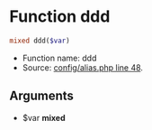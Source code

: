 Function ddd
===========================





```php
mixed ddd($var)
```

* Function name: ddd
* Source: [config/alias.php line 48](https://github.com/PrestaShop/PrestaShop/blob/1.5.2.0/config/alias.php#L48).

Arguments
---------

* $var **mixed**

